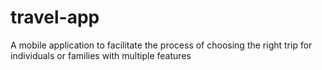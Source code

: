 # travel-app
A mobile application to facilitate the process of choosing the right trip for individuals or families with multiple features
